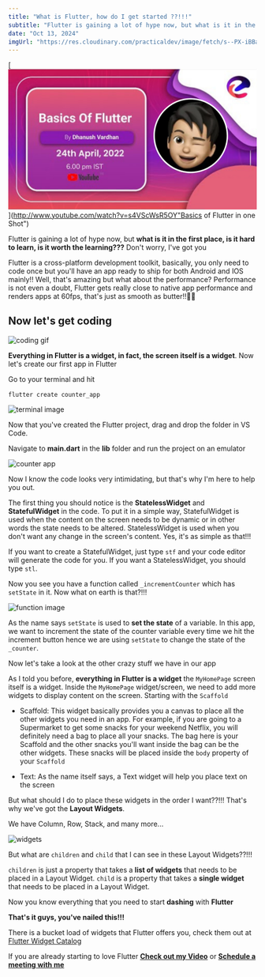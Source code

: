 ```yaml
---
title: "What is Flutter, how do I get started ??!!!"
subtitle: "Flutter is gaining a lot of hype now, but what is it in the first place, is it hard to learn, is it worth the learning??? Don't worry, I've got you"
date: "Oct 13, 2024"
imgUrl: "https://res.cloudinary.com/practicaldev/image/fetch/s--PX-iBBa8--/c_imagga_scale,f_auto,fl_progressive,h_420,q_auto,w_1000/https://dev-to-uploads.s3.amazonaws.com/uploads/articles/udt21ldhf7e1lavan315.png"
---
```


[![Basics of Flutter](https://raw.githubusercontent.com/dhanush17-tech/Profinity-Dectector-and-Image-Moderator/master/Untitled%20design(1).png)](http://www.youtube.com/watch?v=s4VScWsR5OY"Basics of Flutter in one Shot")

Flutter is gaining a lot of hype now, but **what is it in the first place, is it hard to learn, is it worth the learning???** Don't worry, I've got you 

Flutter is a cross-platform development toolkit, basically, you only need to code once but you'll have an app ready to ship for both Android and IOS mainly!! Well, that's amazing but what about the performance? Performance is not even a doubt, Flutter gets really close to native app performance and renders apps at 60fps, that's just as smooth as butter!!🧈🧈


## Now let's get coding

![coding gif](https://media0.giphy.com/media/mcsPU3SkKrYDdW3aAU/200w.gif?cid=6c09b952tuubri34slkr2o1hx8qb6xfhli0xgnp4d58xs7v3&ep=v1_gifs_search&rid=200w.gif&ct=g)

**Everything in Flutter is a widget, in fact, the screen itself is a widget**. Now let's create our first app in Flutter

Go to your terminal and hit 

```
flutter create counter_app
```
![terminal image](https://dev-to-uploads.s3.amazonaws.com/uploads/articles/7ffmqklm9kuxknsc7s8i.png)

Now that you've created the Flutter project, drag and drop the folder in VS Code.

Navigate to **main.dart** in the **lib** folder and run the project on an emulator


![counter app](https://dev-to-uploads.s3.amazonaws.com/uploads/articles/79851y30twdsczz6dkb4.png)


Now I know the code looks very intimidating, but that's why I'm here to help you out.

The first thing you should notice is the **StatelessWidget** and **StatefulWidget** in the code. To put it in a simple way, StatefulWidget is used when the content on the screen needs to be dynamic or in other words the state needs to be altered. StatelessWidget is used when you don't want any change in the screen's content. Yes, it's as simple as that!!!

If you want to create a StatefulWidget, just type `stf` and your code editor will generate the code for you. If you want a StatelessWidget, you should type `stl`.

Now you see you have a function called `_incrementCounter`  which has `setState` in it. Now what on earth is that?!!!

![function image](https://dev-to-uploads.s3.amazonaws.com/uploads/articles/ufbakvte0o2y3ifev9r2.png)

As the name says `setState` is used to **set the state** of a variable. In this app, we want to increment the state of the counter variable every time we hit the increment button hence we are using `setState` to change the state of the `_counter`.

Now let's take a look at the other crazy stuff we have in our app

As I told you before, **everything in Flutter is a widget** the `MyHomePage` screen itself is a widget. Inside the `MyHomePage` widget/screen, we need to add more widgets to display content on the screen. Starting with the `Scaffold`

- Scaffold: This widget basically provides you a canvas to place all the other widgets you need in an app. For example, if you are going to a Supermarket to get some snacks for your weekend Netflix, you will definitely need a bag to place all your snacks. The bag here is your Scaffold and the other snacks you'll want inside the bag can be the other widgets. These snacks will be placed inside the `body` property of your `Scaffold`

- Text: As the name itself says, a Text widget will help you place text on the screen

But what should I do to place these widgets in the order I want??!!! That's why we've got the **Layout Widgets**.

We have Column, Row, Stack, and many more...


![widgets](https://dev-to-uploads.s3.amazonaws.com/uploads/articles/ch3ioacnbalwfzvs4hnl.png)

But what are `children` and `child` that I can see in these Layout Widgets??!!!

`children` is just a property that takes a **list of widgets** that needs to be placed in a Layout Widget.
`child` is a property that takes a **single widget** that needs to be placed in a Layout Widget.

Now you know everything that you need to start **dashing** with **Flutter**

**That's it guys, you've nailed this!!!**

There is a bucket load of widgets that Flutter offers you, check them out at [Flutter Widget Catalog](https://docs.flutter.dev/reference/widgets) 

If you are already starting to love Flutter **[Check out my Video](https://www.youtube.com/watch?v=s4VScWsR5OY&t=1258s)** or **[Schedule a meeting with me](https://topmate.io/dhanush_vardhan)**